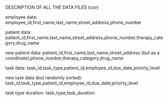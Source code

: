 DESCRIPTION OF ALL THE DATA FILES (csv)

employee data:
    employee_id,first_name,last_name,street_address,phone_number

patient data:
    patient_id,first_name,last_name,street_address,phone_number,therapy_category,drug_name

new patient data:
    patient_id,first_name,last_name,street_address (but as a coordinate),phone_number,therapy_category,drug_name


task data:
    task_id,task_type,patient_id,employee_id,due_date,prioirty_level

new task data (but randomly sorted):
    task_id,task_type,patient_id,employee_id,due_date,prioirty_level

task type duration:
    task_type,task_duration
